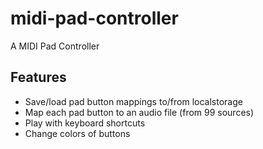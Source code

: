 # midi-pad-controller
A MIDI Pad Controller

## Features
- Save/load pad button mappings to/from localstorage
- Map each pad button to an audio file (from 99 sources)
- Play with keyboard shortcuts
- Change colors of buttons
